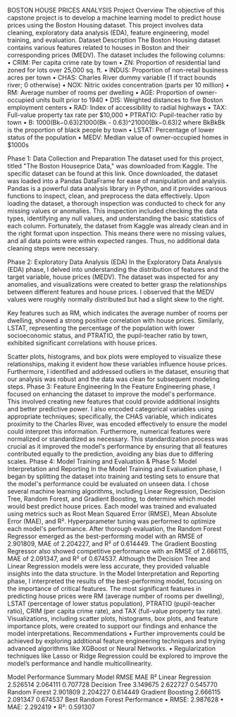 BOSTON HOUSE PRICES ANALYSIS
Project Overview
The objective of this capstone project is to develop a machine learning model to predict house prices using the Boston Housing dataset. This project involves data cleaning, exploratory data analysis (EDA), feature engineering, model training, and evaluation.
Dataset Description
The Boston Housing dataset contains various features related to houses in Boston and their corresponding prices (MEDV). The dataset includes the following columns:
•	CRIM: Per capita crime rate by town
•	ZN: Proportion of residential land zoned for lots over 25,000 sq. ft.
•	INDUS: Proportion of non-retail business acres per town
•	CHAS: Charles River dummy variable (1 if tract bounds river; 0 otherwise)
•	NOX: Nitric oxides concentration (parts per 10 million)
•	RM: Average number of rooms per dwelling
•	AGE: Proportion of owner-occupied units built prior to 1940
•	DIS: Weighted distances to five Boston employment centers
•	RAD: Index of accessibility to radial highways
•	TAX: Full-value property tax rate per $10,000
•	PTRATIO: Pupil-teacher ratio by town
•	B: 1000(Bk−0.63)21000(Bk - 0.63)^21000(Bk−0.63)2 where BkBkBk is the proportion of black people by town
•	LSTAT: Percentage of lower status of the population
•	MEDV: Median value of owner-occupied homes in $1000s


Phase 1: Data Collection and Preparation
The dataset used for this project, titled "The Boston Houseprice Data," was downloaded from Kaggle. The specific dataset can be found at this link.
Once downloaded, the dataset was loaded into a Pandas DataFrame for ease of manipulation and analysis. Pandas is a powerful data analysis library in Python, and it provides various functions to inspect, clean, and preprocess the data effectively.
Upon loading the dataset, a thorough inspection was conducted to check for any missing values or anomalies. This inspection included checking the data types, identifying any null values, and understanding the basic statistics of each column.
Fortunately, the dataset from Kaggle was already clean and in the right format upon inspection. This means there were no missing values, and all data points were within expected ranges. Thus, no additional data cleaning steps were necessary. 

Phase 2: Exploratory Data Analysis (EDA)
In the Exploratory Data Analysis (EDA) phase, I delved into understanding the distribution of features and the target variable, house prices (MEDV). The dataset was inspected for any anomalies, and visualizations were created to better grasp the relationships between different features and house prices. I observed that the MEDV values were roughly normally distributed but had a slight skew to the right.
 
Key features such as RM, which indicates the average number of rooms per dwelling, showed a strong positive correlation with house prices. Similarly, LSTAT, representing the percentage of the population with lower socioeconomic status, and PTRATIO, the pupil-teacher ratio by town, exhibited significant correlations with house prices. 
 
Scatter plots, histograms, and box plots were employed to visualize these relationships, making it evident how these variables influence house prices. Furthermore, I identified and addressed outliers in the dataset, ensuring that our analysis was robust and the data was clean for subsequent modeling steps. 
Phase 3: Feature Engineering
In the Feature Engineering phase, I focused on enhancing the dataset to improve the model's performance. This involved creating new features that could provide additional insights and better predictive power. I also encoded categorical variables using appropriate techniques; specifically, the CHAS variable, which indicates proximity to the Charles River, was encoded effectively to ensure the model could interpret this information. Furthermore, numerical features were normalized or standardized as necessary. This standardization process was crucial as it improved the model's performance by ensuring that all features contributed equally to the prediction, avoiding any bias due to differing scales.
Phase 4: Model Training and Evaluation & Phase 5: Model Interpretation and Reporting
In the Model Training and Evaluation phase, I began by splitting the dataset into training and testing sets to ensure that the model's performance could be evaluated on unseen data. I chose several machine learning algorithms, including Linear Regression, Decision Tree, Random Forest, and Gradient Boosting, to determine which model would best predict house prices. Each model was trained and evaluated using metrics such as Root Mean Squared Error (RMSE), Mean Absolute Error (MAE), and R². Hyperparameter tuning was performed to optimize each model's performance.
After thorough evaluation, the Random Forest Regressor emerged as the best-performing model with an RMSE of 2.901809, MAE of 2.204227, and R² of 0.614449. The Gradient Boosting Regressor also showed competitive performance with an RMSE of 2.666115, MAE of 2.091347, and R² of 0.674537. Although the Decision Tree and Linear Regression models were less accurate, they provided valuable insights into the data structure.
In the Model Interpretation and Reporting phase, I interpreted the results of the best-performing model, focusing on the importance of critical features. The most significant features in predicting house prices were RM (average number of rooms per dwelling), LSTAT (percentage of lower status population), PTRATIO (pupil-teacher ratio), CRIM (per capita crime rate), and TAX (full-value property tax rate). Visualizations, including scatter plots, histograms, box plots, and feature importance plots, were created to support our findings and enhance the model interpretations.
Recommendations
•	Further improvements could be achieved by exploring additional feature engineering techniques and trying advanced algorithms like XGBoost or Neural Networks.
•	Regularization techniques like Lasso or Ridge Regression could be explored to improve the model’s performance and handle multicollinearity.


Model Performance Summary
Model	RMSE	MAE	R²
Linear Regression	2.526514	2.064111	0.707728
Decision Tree	3.149675	2.622727	0.545770
Random Forest	2.901809	2.204227	0.614449
Gradient Boosting	2.666115	2.091347	0.674537
Best Random Forest Performance
•	RMSE: 2.987628
•	MAE: 2.292419
•	R²: 0.591307


